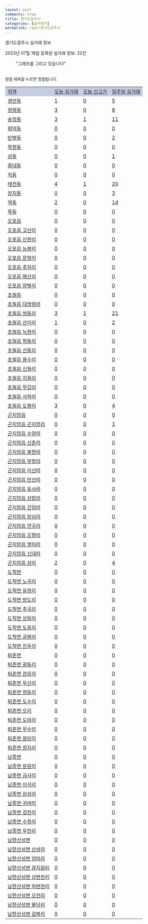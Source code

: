 ```yaml
---
layout: post
comments: true
title: 경기도광주시
categories: [실거래가]
permalink: /apt/경기도광주시
---
```


경기도광주시 실거래 정보

2023년 07월 19일 등록된 실거래 정보: 22건

<!--<script async src="https://pagead2.googlesyndication.com/pagead/js/adsbygoogle.js?client=ca-pub-3485438051770037"
 crossorigin="anonymous"></script>-->

<script type="text/javascript">
  google.charts.load('current', {'packages':['corechart']});
  google.charts.setOnLoadCallback(drawChart);

  function drawChart() {
    var data = google.visualization.arrayToDataTable([['거래일', '매매', '전월세', '전매'], ['21-01', 2, 3, 1], ['21-02', 0, 2, 0], ['21-03', 0, 1, 0], ['21-04', 0, 1, 0], ['21-05', 9, 0, 0], ['21-06', 10, 7, 1], ['21-07', 132, 121, 17], ['21-08', 332, 260, 27], ['21-09', 231, 245, 4], ['21-10', 178, 252, 10], ['21-11', 107, 230, 7], ['21-12', 83, 324, 7], ['22-01', 72, 261, 5], ['22-02', 70, 275, 15], ['22-03', 106, 283, 14], ['22-04', 136, 345, 16], ['22-05', 154, 329, 13], ['22-06', 108, 329, 8], ['22-07', 74, 321, 80], ['22-08', 55, 335, 68], ['22-09', 44, 243, 28], ['22-10', 40, 202, 14], ['22-11', 38, 158, 11], ['22-12', 38, 164, 13], ['23-01', 47, 171, 24], ['23-02', 79, 257, 48], ['23-03', 86, 263, 47], ['23-04', 101, 261, 56], ['23-05', 110, 243, 124], ['23-06', 108, 243, 68], ['23-07', 23, 65, 25]]);

    var options = {
      title: '최근 1년간 유형별 거래량 추이',
      legend: { position: 'bottom' }
    };

    setTimeout(function() {
        var chart = new google.visualization.LineChart(document.getElementById('columnchart_material'));
        chart.draw(data, (options));
        document.getElementById('loading').style.display = 'none';
        var dayLabel = (new Date()).getDay();
        if (dayLabel < 2) {
            sorttable.innerSortFunction.apply(document.getElementById('week'), []);
            sorttable.innerSortFunction.apply(document.getElementById('week'), []);        
        }
        else {
            sorttable.innerSortFunction.apply(document.getElementById('today'), []);
            sorttable.innerSortFunction.apply(document.getElementById('today'), []);
        }
    }, 200);

  }
</script>

<div id="loading" style="z-index:20; display: block; margin-left: 35px">"그래프를 그리고 있습니다"</div>
<div id="columnchart_material" style="width: 95%; margin-left: -35px; display: block"></div>
<!--<div style="width: 95%; margin-left: -35px; display: block">
      <script async src="https://pagead2.googlesyndication.com/pagead/js/adsbygoogle.js?client=ca-pub-3485438051770037"
          crossorigin="anonymous"></script>
      <ins class="adsbygoogle"
          style="display:block"
          data-ad-format="fluid"
          data-ad-layout-key="-fb+5w+4e-db+86"
          data-ad-client="ca-pub-3485438051770037"
          data-ad-slot="1827090281"></ins>
      <script>
          (adsbygoogle = window.adsbygoogle || []).push({});
      </script>
</div>-->
<br>

<font size='small' style='font-size: small;'>컬럼 제목을 누르면 정렬됩니다.</font>
<table class="sortable">
  <tr style='background-color: rgba(114, 132, 186,0.4);'>
    <td id="region"><a href="#">지역</a></td>
    <td id="today"><a href="#">오늘 실거래</a></td>
    <td id="today_new"><a href="#">오늘 신고가</a></td>
    <td id="week"><a href="#">일주일 실거래</a></td>
  </tr>

  
  <tr class="item">
    <td><a href="경기도광주시경안동">경안동</a></td>
    <td><a href="경기도광주시경안동">1</a></td>
    <td><a href="경기도광주시경안동">0</a></td>
    <td><a href="경기도광주시경안동">5</a></td>
  </tr>
    

  <tr class="item">
    <td><a href="경기도광주시쌍령동">쌍령동</a></td>
    <td><a href="경기도광주시쌍령동">3</a></td>
    <td><a href="경기도광주시쌍령동">0</a></td>
    <td><a href="경기도광주시쌍령동">8</a></td>
  </tr>
    

  <tr class="item">
    <td><a href="경기도광주시송정동">송정동</a></td>
    <td><a href="경기도광주시송정동">3</a></td>
    <td><a href="경기도광주시송정동">1</a></td>
    <td><a href="경기도광주시송정동">11</a></td>
  </tr>
    

  <tr class="item">
    <td><a href="경기도광주시회덕동">회덕동</a></td>
    <td><a href="경기도광주시회덕동">0</a></td>
    <td><a href="경기도광주시회덕동">0</a></td>
    <td><a href="경기도광주시회덕동">0</a></td>
  </tr>
    

  <tr class="item">
    <td><a href="경기도광주시탄벌동">탄벌동</a></td>
    <td><a href="경기도광주시탄벌동">0</a></td>
    <td><a href="경기도광주시탄벌동">0</a></td>
    <td><a href="경기도광주시탄벌동">2</a></td>
  </tr>
    

  <tr class="item">
    <td><a href="경기도광주시목현동">목현동</a></td>
    <td><a href="경기도광주시목현동">0</a></td>
    <td><a href="경기도광주시목현동">0</a></td>
    <td><a href="경기도광주시목현동">0</a></td>
  </tr>
    

  <tr class="item">
    <td><a href="경기도광주시삼동">삼동</a></td>
    <td><a href="경기도광주시삼동">0</a></td>
    <td><a href="경기도광주시삼동">0</a></td>
    <td><a href="경기도광주시삼동">1</a></td>
  </tr>
    

  <tr class="item">
    <td><a href="경기도광주시중대동">중대동</a></td>
    <td><a href="경기도광주시중대동">0</a></td>
    <td><a href="경기도광주시중대동">0</a></td>
    <td><a href="경기도광주시중대동">0</a></td>
  </tr>
    

  <tr class="item">
    <td><a href="경기도광주시직동">직동</a></td>
    <td><a href="경기도광주시직동">0</a></td>
    <td><a href="경기도광주시직동">0</a></td>
    <td><a href="경기도광주시직동">0</a></td>
  </tr>
    

  <tr class="item">
    <td><a href="경기도광주시태전동">태전동</a></td>
    <td><a href="경기도광주시태전동">4</a></td>
    <td><a href="경기도광주시태전동">1</a></td>
    <td><a href="경기도광주시태전동">20</a></td>
  </tr>
    

  <tr class="item">
    <td><a href="경기도광주시장지동">장지동</a></td>
    <td><a href="경기도광주시장지동">0</a></td>
    <td><a href="경기도광주시장지동">0</a></td>
    <td><a href="경기도광주시장지동">3</a></td>
  </tr>
    

  <tr class="item">
    <td><a href="경기도광주시역동">역동</a></td>
    <td><a href="경기도광주시역동">2</a></td>
    <td><a href="경기도광주시역동">0</a></td>
    <td><a href="경기도광주시역동">14</a></td>
  </tr>
    

  <tr class="item">
    <td><a href="경기도광주시목동">목동</a></td>
    <td><a href="경기도광주시목동">0</a></td>
    <td><a href="경기도광주시목동">0</a></td>
    <td><a href="경기도광주시목동">0</a></td>
  </tr>
    

  <tr class="item">
    <td><a href="경기도광주시오포읍">오포읍</a></td>
    <td><a href="경기도광주시오포읍">0</a></td>
    <td><a href="경기도광주시오포읍">0</a></td>
    <td><a href="경기도광주시오포읍">0</a></td>
  </tr>
    

  <tr class="item">
    <td><a href="경기도광주시오포읍고산리">오포읍 고산리</a></td>
    <td><a href="경기도광주시오포읍고산리">0</a></td>
    <td><a href="경기도광주시오포읍고산리">0</a></td>
    <td><a href="경기도광주시오포읍고산리">0</a></td>
  </tr>
    

  <tr class="item">
    <td><a href="경기도광주시오포읍신현리">오포읍 신현리</a></td>
    <td><a href="경기도광주시오포읍신현리">0</a></td>
    <td><a href="경기도광주시오포읍신현리">0</a></td>
    <td><a href="경기도광주시오포읍신현리">0</a></td>
  </tr>
    

  <tr class="item">
    <td><a href="경기도광주시오포읍능평리">오포읍 능평리</a></td>
    <td><a href="경기도광주시오포읍능평리">0</a></td>
    <td><a href="경기도광주시오포읍능평리">0</a></td>
    <td><a href="경기도광주시오포읍능평리">0</a></td>
  </tr>
    

  <tr class="item">
    <td><a href="경기도광주시오포읍문형리">오포읍 문형리</a></td>
    <td><a href="경기도광주시오포읍문형리">0</a></td>
    <td><a href="경기도광주시오포읍문형리">0</a></td>
    <td><a href="경기도광주시오포읍문형리">0</a></td>
  </tr>
    

  <tr class="item">
    <td><a href="경기도광주시오포읍추자리">오포읍 추자리</a></td>
    <td><a href="경기도광주시오포읍추자리">0</a></td>
    <td><a href="경기도광주시오포읍추자리">0</a></td>
    <td><a href="경기도광주시오포읍추자리">0</a></td>
  </tr>
    

  <tr class="item">
    <td><a href="경기도광주시오포읍매산리">오포읍 매산리</a></td>
    <td><a href="경기도광주시오포읍매산리">0</a></td>
    <td><a href="경기도광주시오포읍매산리">0</a></td>
    <td><a href="경기도광주시오포읍매산리">0</a></td>
  </tr>
    

  <tr class="item">
    <td><a href="경기도광주시오포읍양벌리">오포읍 양벌리</a></td>
    <td><a href="경기도광주시오포읍양벌리">0</a></td>
    <td><a href="경기도광주시오포읍양벌리">0</a></td>
    <td><a href="경기도광주시오포읍양벌리">0</a></td>
  </tr>
    

  <tr class="item">
    <td><a href="경기도광주시초월읍">초월읍</a></td>
    <td><a href="경기도광주시초월읍">0</a></td>
    <td><a href="경기도광주시초월읍">0</a></td>
    <td><a href="경기도광주시초월읍">0</a></td>
  </tr>
    

  <tr class="item">
    <td><a href="경기도광주시초월읍대쌍령리">초월읍 대쌍령리</a></td>
    <td><a href="경기도광주시초월읍대쌍령리">0</a></td>
    <td><a href="경기도광주시초월읍대쌍령리">0</a></td>
    <td><a href="경기도광주시초월읍대쌍령리">0</a></td>
  </tr>
    

  <tr class="item">
    <td><a href="경기도광주시초월읍쌍동리">초월읍 쌍동리</a></td>
    <td><a href="경기도광주시초월읍쌍동리">3</a></td>
    <td><a href="경기도광주시초월읍쌍동리">1</a></td>
    <td><a href="경기도광주시초월읍쌍동리">21</a></td>
  </tr>
    

  <tr class="item">
    <td><a href="경기도광주시초월읍산이리">초월읍 산이리</a></td>
    <td><a href="경기도광주시초월읍산이리">1</a></td>
    <td><a href="경기도광주시초월읍산이리">0</a></td>
    <td><a href="경기도광주시초월읍산이리">2</a></td>
  </tr>
    

  <tr class="item">
    <td><a href="경기도광주시초월읍늑현리">초월읍 늑현리</a></td>
    <td><a href="경기도광주시초월읍늑현리">0</a></td>
    <td><a href="경기도광주시초월읍늑현리">0</a></td>
    <td><a href="경기도광주시초월읍늑현리">0</a></td>
  </tr>
    

  <tr class="item">
    <td><a href="경기도광주시초월읍학동리">초월읍 학동리</a></td>
    <td><a href="경기도광주시초월읍학동리">0</a></td>
    <td><a href="경기도광주시초월읍학동리">0</a></td>
    <td><a href="경기도광주시초월읍학동리">0</a></td>
  </tr>
    

  <tr class="item">
    <td><a href="경기도광주시초월읍선동리">초월읍 선동리</a></td>
    <td><a href="경기도광주시초월읍선동리">0</a></td>
    <td><a href="경기도광주시초월읍선동리">0</a></td>
    <td><a href="경기도광주시초월읍선동리">0</a></td>
  </tr>
    

  <tr class="item">
    <td><a href="경기도광주시초월읍용수리">초월읍 용수리</a></td>
    <td><a href="경기도광주시초월읍용수리">0</a></td>
    <td><a href="경기도광주시초월읍용수리">0</a></td>
    <td><a href="경기도광주시초월읍용수리">0</a></td>
  </tr>
    

  <tr class="item">
    <td><a href="경기도광주시초월읍신월리">초월읍 신월리</a></td>
    <td><a href="경기도광주시초월읍신월리">0</a></td>
    <td><a href="경기도광주시초월읍신월리">0</a></td>
    <td><a href="경기도광주시초월읍신월리">0</a></td>
  </tr>
    

  <tr class="item">
    <td><a href="경기도광주시초월읍지월리">초월읍 지월리</a></td>
    <td><a href="경기도광주시초월읍지월리">0</a></td>
    <td><a href="경기도광주시초월읍지월리">0</a></td>
    <td><a href="경기도광주시초월읍지월리">0</a></td>
  </tr>
    

  <tr class="item">
    <td><a href="경기도광주시초월읍무갑리">초월읍 무갑리</a></td>
    <td><a href="경기도광주시초월읍무갑리">0</a></td>
    <td><a href="경기도광주시초월읍무갑리">0</a></td>
    <td><a href="경기도광주시초월읍무갑리">0</a></td>
  </tr>
    

  <tr class="item">
    <td><a href="경기도광주시초월읍서하리">초월읍 서하리</a></td>
    <td><a href="경기도광주시초월읍서하리">0</a></td>
    <td><a href="경기도광주시초월읍서하리">0</a></td>
    <td><a href="경기도광주시초월읍서하리">0</a></td>
  </tr>
    

  <tr class="item">
    <td><a href="경기도광주시초월읍도평리">초월읍 도평리</a></td>
    <td><a href="경기도광주시초월읍도평리">3</a></td>
    <td><a href="경기도광주시초월읍도평리">0</a></td>
    <td><a href="경기도광주시초월읍도평리">4</a></td>
  </tr>
    

  <tr class="item">
    <td><a href="경기도광주시곤지암읍">곤지암읍</a></td>
    <td><a href="경기도광주시곤지암읍">0</a></td>
    <td><a href="경기도광주시곤지암읍">0</a></td>
    <td><a href="경기도광주시곤지암읍">0</a></td>
  </tr>
    

  <tr class="item">
    <td><a href="경기도광주시곤지암읍곤지암리">곤지암읍 곤지암리</a></td>
    <td><a href="경기도광주시곤지암읍곤지암리">0</a></td>
    <td><a href="경기도광주시곤지암읍곤지암리">0</a></td>
    <td><a href="경기도광주시곤지암읍곤지암리">1</a></td>
  </tr>
    

  <tr class="item">
    <td><a href="경기도광주시곤지암읍수양리">곤지암읍 수양리</a></td>
    <td><a href="경기도광주시곤지암읍수양리">0</a></td>
    <td><a href="경기도광주시곤지암읍수양리">0</a></td>
    <td><a href="경기도광주시곤지암읍수양리">0</a></td>
  </tr>
    

  <tr class="item">
    <td><a href="경기도광주시곤지암읍신촌리">곤지암읍 신촌리</a></td>
    <td><a href="경기도광주시곤지암읍신촌리">0</a></td>
    <td><a href="경기도광주시곤지암읍신촌리">0</a></td>
    <td><a href="경기도광주시곤지암읍신촌리">0</a></td>
  </tr>
    

  <tr class="item">
    <td><a href="경기도광주시곤지암읍봉현리">곤지암읍 봉현리</a></td>
    <td><a href="경기도광주시곤지암읍봉현리">0</a></td>
    <td><a href="경기도광주시곤지암읍봉현리">0</a></td>
    <td><a href="경기도광주시곤지암읍봉현리">0</a></td>
  </tr>
    

  <tr class="item">
    <td><a href="경기도광주시곤지암읍부항리">곤지암읍 부항리</a></td>
    <td><a href="경기도광주시곤지암읍부항리">0</a></td>
    <td><a href="경기도광주시곤지암읍부항리">0</a></td>
    <td><a href="경기도광주시곤지암읍부항리">0</a></td>
  </tr>
    

  <tr class="item">
    <td><a href="경기도광주시곤지암읍이선리">곤지암읍 이선리</a></td>
    <td><a href="경기도광주시곤지암읍이선리">0</a></td>
    <td><a href="경기도광주시곤지암읍이선리">0</a></td>
    <td><a href="경기도광주시곤지암읍이선리">0</a></td>
  </tr>
    

  <tr class="item">
    <td><a href="경기도광주시곤지암읍만선리">곤지암읍 만선리</a></td>
    <td><a href="경기도광주시곤지암읍만선리">0</a></td>
    <td><a href="경기도광주시곤지암읍만선리">0</a></td>
    <td><a href="경기도광주시곤지암읍만선리">0</a></td>
  </tr>
    

  <tr class="item">
    <td><a href="경기도광주시곤지암읍유사리">곤지암읍 유사리</a></td>
    <td><a href="경기도광주시곤지암읍유사리">0</a></td>
    <td><a href="경기도광주시곤지암읍유사리">0</a></td>
    <td><a href="경기도광주시곤지암읍유사리">0</a></td>
  </tr>
    

  <tr class="item">
    <td><a href="경기도광주시곤지암읍삼합리">곤지암읍 삼합리</a></td>
    <td><a href="경기도광주시곤지암읍삼합리">0</a></td>
    <td><a href="경기도광주시곤지암읍삼합리">0</a></td>
    <td><a href="경기도광주시곤지암읍삼합리">0</a></td>
  </tr>
    

  <tr class="item">
    <td><a href="경기도광주시곤지암읍건업리">곤지암읍 건업리</a></td>
    <td><a href="경기도광주시곤지암읍건업리">0</a></td>
    <td><a href="경기도광주시곤지암읍건업리">0</a></td>
    <td><a href="경기도광주시곤지암읍건업리">0</a></td>
  </tr>
    

  <tr class="item">
    <td><a href="경기도광주시곤지암읍장심리">곤지암읍 장심리</a></td>
    <td><a href="경기도광주시곤지암읍장심리">0</a></td>
    <td><a href="경기도광주시곤지암읍장심리">0</a></td>
    <td><a href="경기도광주시곤지암읍장심리">0</a></td>
  </tr>
    

  <tr class="item">
    <td><a href="경기도광주시곤지암읍연곡리">곤지암읍 연곡리</a></td>
    <td><a href="경기도광주시곤지암읍연곡리">0</a></td>
    <td><a href="경기도광주시곤지암읍연곡리">0</a></td>
    <td><a href="경기도광주시곤지암읍연곡리">0</a></td>
  </tr>
    

  <tr class="item">
    <td><a href="경기도광주시곤지암읍오향리">곤지암읍 오향리</a></td>
    <td><a href="경기도광주시곤지암읍오향리">0</a></td>
    <td><a href="경기도광주시곤지암읍오향리">0</a></td>
    <td><a href="경기도광주시곤지암읍오향리">0</a></td>
  </tr>
    

  <tr class="item">
    <td><a href="경기도광주시곤지암읍열미리">곤지암읍 열미리</a></td>
    <td><a href="경기도광주시곤지암읍열미리">0</a></td>
    <td><a href="경기도광주시곤지암읍열미리">0</a></td>
    <td><a href="경기도광주시곤지암읍열미리">0</a></td>
  </tr>
    

  <tr class="item">
    <td><a href="경기도광주시곤지암읍신대리">곤지암읍 신대리</a></td>
    <td><a href="경기도광주시곤지암읍신대리">0</a></td>
    <td><a href="경기도광주시곤지암읍신대리">0</a></td>
    <td><a href="경기도광주시곤지암읍신대리">0</a></td>
  </tr>
    

  <tr class="item">
    <td><a href="경기도광주시곤지암읍삼리">곤지암읍 삼리</a></td>
    <td><a href="경기도광주시곤지암읍삼리">2</a></td>
    <td><a href="경기도광주시곤지암읍삼리">0</a></td>
    <td><a href="경기도광주시곤지암읍삼리">4</a></td>
  </tr>
    

  <tr class="item">
    <td><a href="경기도광주시도척면">도척면</a></td>
    <td><a href="경기도광주시도척면">0</a></td>
    <td><a href="경기도광주시도척면">0</a></td>
    <td><a href="경기도광주시도척면">0</a></td>
  </tr>
    

  <tr class="item">
    <td><a href="경기도광주시도척면노곡리">도척면 노곡리</a></td>
    <td><a href="경기도광주시도척면노곡리">0</a></td>
    <td><a href="경기도광주시도척면노곡리">0</a></td>
    <td><a href="경기도광주시도척면노곡리">0</a></td>
  </tr>
    

  <tr class="item">
    <td><a href="경기도광주시도척면유정리">도척면 유정리</a></td>
    <td><a href="경기도광주시도척면유정리">0</a></td>
    <td><a href="경기도광주시도척면유정리">0</a></td>
    <td><a href="경기도광주시도척면유정리">0</a></td>
  </tr>
    

  <tr class="item">
    <td><a href="경기도광주시도척면방도리">도척면 방도리</a></td>
    <td><a href="경기도광주시도척면방도리">0</a></td>
    <td><a href="경기도광주시도척면방도리">0</a></td>
    <td><a href="경기도광주시도척면방도리">0</a></td>
  </tr>
    

  <tr class="item">
    <td><a href="경기도광주시도척면추곡리">도척면 추곡리</a></td>
    <td><a href="경기도광주시도척면추곡리">0</a></td>
    <td><a href="경기도광주시도척면추곡리">0</a></td>
    <td><a href="경기도광주시도척면추곡리">0</a></td>
  </tr>
    

  <tr class="item">
    <td><a href="경기도광주시도척면상림리">도척면 상림리</a></td>
    <td><a href="경기도광주시도척면상림리">0</a></td>
    <td><a href="경기도광주시도척면상림리">0</a></td>
    <td><a href="경기도광주시도척면상림리">0</a></td>
  </tr>
    

  <tr class="item">
    <td><a href="경기도광주시도척면도웅리">도척면 도웅리</a></td>
    <td><a href="경기도광주시도척면도웅리">0</a></td>
    <td><a href="경기도광주시도척면도웅리">0</a></td>
    <td><a href="경기도광주시도척면도웅리">0</a></td>
  </tr>
    

  <tr class="item">
    <td><a href="경기도광주시도척면궁평리">도척면 궁평리</a></td>
    <td><a href="경기도광주시도척면궁평리">0</a></td>
    <td><a href="경기도광주시도척면궁평리">0</a></td>
    <td><a href="경기도광주시도척면궁평리">0</a></td>
  </tr>
    

  <tr class="item">
    <td><a href="경기도광주시도척면진우리">도척면 진우리</a></td>
    <td><a href="경기도광주시도척면진우리">0</a></td>
    <td><a href="경기도광주시도척면진우리">0</a></td>
    <td><a href="경기도광주시도척면진우리">0</a></td>
  </tr>
    

  <tr class="item">
    <td><a href="경기도광주시퇴촌면">퇴촌면</a></td>
    <td><a href="경기도광주시퇴촌면">0</a></td>
    <td><a href="경기도광주시퇴촌면">0</a></td>
    <td><a href="경기도광주시퇴촌면">0</a></td>
  </tr>
    

  <tr class="item">
    <td><a href="경기도광주시퇴촌면광동리">퇴촌면 광동리</a></td>
    <td><a href="경기도광주시퇴촌면광동리">0</a></td>
    <td><a href="경기도광주시퇴촌면광동리">0</a></td>
    <td><a href="경기도광주시퇴촌면광동리">0</a></td>
  </tr>
    

  <tr class="item">
    <td><a href="경기도광주시퇴촌면관음리">퇴촌면 관음리</a></td>
    <td><a href="경기도광주시퇴촌면관음리">0</a></td>
    <td><a href="경기도광주시퇴촌면관음리">0</a></td>
    <td><a href="경기도광주시퇴촌면관음리">0</a></td>
  </tr>
    

  <tr class="item">
    <td><a href="경기도광주시퇴촌면우산리">퇴촌면 우산리</a></td>
    <td><a href="경기도광주시퇴촌면우산리">0</a></td>
    <td><a href="경기도광주시퇴촌면우산리">0</a></td>
    <td><a href="경기도광주시퇴촌면우산리">0</a></td>
  </tr>
    

  <tr class="item">
    <td><a href="경기도광주시퇴촌면영동리">퇴촌면 영동리</a></td>
    <td><a href="경기도광주시퇴촌면영동리">0</a></td>
    <td><a href="경기도광주시퇴촌면영동리">0</a></td>
    <td><a href="경기도광주시퇴촌면영동리">0</a></td>
  </tr>
    

  <tr class="item">
    <td><a href="경기도광주시퇴촌면도수리">퇴촌면 도수리</a></td>
    <td><a href="경기도광주시퇴촌면도수리">0</a></td>
    <td><a href="경기도광주시퇴촌면도수리">0</a></td>
    <td><a href="경기도광주시퇴촌면도수리">0</a></td>
  </tr>
    

  <tr class="item">
    <td><a href="경기도광주시퇴촌면오리">퇴촌면 오리</a></td>
    <td><a href="경기도광주시퇴촌면오리">0</a></td>
    <td><a href="경기도광주시퇴촌면오리">0</a></td>
    <td><a href="경기도광주시퇴촌면오리">0</a></td>
  </tr>
    

  <tr class="item">
    <td><a href="경기도광주시퇴촌면도마리">퇴촌면 도마리</a></td>
    <td><a href="경기도광주시퇴촌면도마리">0</a></td>
    <td><a href="경기도광주시퇴촌면도마리">0</a></td>
    <td><a href="경기도광주시퇴촌면도마리">0</a></td>
  </tr>
    

  <tr class="item">
    <td><a href="경기도광주시퇴촌면무수리">퇴촌면 무수리</a></td>
    <td><a href="경기도광주시퇴촌면무수리">0</a></td>
    <td><a href="경기도광주시퇴촌면무수리">0</a></td>
    <td><a href="경기도광주시퇴촌면무수리">0</a></td>
  </tr>
    

  <tr class="item">
    <td><a href="경기도광주시퇴촌면원당리">퇴촌면 원당리</a></td>
    <td><a href="경기도광주시퇴촌면원당리">0</a></td>
    <td><a href="경기도광주시퇴촌면원당리">0</a></td>
    <td><a href="경기도광주시퇴촌면원당리">0</a></td>
  </tr>
    

  <tr class="item">
    <td><a href="경기도광주시퇴촌면정지리">퇴촌면 정지리</a></td>
    <td><a href="경기도광주시퇴촌면정지리">0</a></td>
    <td><a href="경기도광주시퇴촌면정지리">0</a></td>
    <td><a href="경기도광주시퇴촌면정지리">0</a></td>
  </tr>
    

  <tr class="item">
    <td><a href="경기도광주시남종면">남종면</a></td>
    <td><a href="경기도광주시남종면">0</a></td>
    <td><a href="경기도광주시남종면">0</a></td>
    <td><a href="경기도광주시남종면">0</a></td>
  </tr>
    

  <tr class="item">
    <td><a href="경기도광주시남종면분원리">남종면 분원리</a></td>
    <td><a href="경기도광주시남종면분원리">0</a></td>
    <td><a href="경기도광주시남종면분원리">0</a></td>
    <td><a href="경기도광주시남종면분원리">0</a></td>
  </tr>
    

  <tr class="item">
    <td><a href="경기도광주시남종면금사리">남종면 금사리</a></td>
    <td><a href="경기도광주시남종면금사리">0</a></td>
    <td><a href="경기도광주시남종면금사리">0</a></td>
    <td><a href="경기도광주시남종면금사리">0</a></td>
  </tr>
    

  <tr class="item">
    <td><a href="경기도광주시남종면이석리">남종면 이석리</a></td>
    <td><a href="경기도광주시남종면이석리">0</a></td>
    <td><a href="경기도광주시남종면이석리">0</a></td>
    <td><a href="경기도광주시남종면이석리">0</a></td>
  </tr>
    

  <tr class="item">
    <td><a href="경기도광주시남종면삼성리">남종면 삼성리</a></td>
    <td><a href="경기도광주시남종면삼성리">0</a></td>
    <td><a href="경기도광주시남종면삼성리">0</a></td>
    <td><a href="경기도광주시남종면삼성리">0</a></td>
  </tr>
    

  <tr class="item">
    <td><a href="경기도광주시남종면귀여리">남종면 귀여리</a></td>
    <td><a href="경기도광주시남종면귀여리">0</a></td>
    <td><a href="경기도광주시남종면귀여리">0</a></td>
    <td><a href="경기도광주시남종면귀여리">0</a></td>
  </tr>
    

  <tr class="item">
    <td><a href="경기도광주시남종면검천리">남종면 검천리</a></td>
    <td><a href="경기도광주시남종면검천리">0</a></td>
    <td><a href="경기도광주시남종면검천리">0</a></td>
    <td><a href="경기도광주시남종면검천리">0</a></td>
  </tr>
    

  <tr class="item">
    <td><a href="경기도광주시남종면수청리">남종면 수청리</a></td>
    <td><a href="경기도광주시남종면수청리">0</a></td>
    <td><a href="경기도광주시남종면수청리">0</a></td>
    <td><a href="경기도광주시남종면수청리">0</a></td>
  </tr>
    

  <tr class="item">
    <td><a href="경기도광주시남종면우천리">남종면 우천리</a></td>
    <td><a href="경기도광주시남종면우천리">0</a></td>
    <td><a href="경기도광주시남종면우천리">0</a></td>
    <td><a href="경기도광주시남종면우천리">0</a></td>
  </tr>
    

  <tr class="item">
    <td><a href="경기도광주시남한산성면">남한산성면</a></td>
    <td><a href="경기도광주시남한산성면">0</a></td>
    <td><a href="경기도광주시남한산성면">0</a></td>
    <td><a href="경기도광주시남한산성면">0</a></td>
  </tr>
    

  <tr class="item">
    <td><a href="경기도광주시남한산성면산성리">남한산성면 산성리</a></td>
    <td><a href="경기도광주시남한산성면산성리">0</a></td>
    <td><a href="경기도광주시남한산성면산성리">0</a></td>
    <td><a href="경기도광주시남한산성면산성리">0</a></td>
  </tr>
    

  <tr class="item">
    <td><a href="경기도광주시남한산성면엄미리">남한산성면 엄미리</a></td>
    <td><a href="경기도광주시남한산성면엄미리">0</a></td>
    <td><a href="경기도광주시남한산성면엄미리">0</a></td>
    <td><a href="경기도광주시남한산성면엄미리">0</a></td>
  </tr>
    

  <tr class="item">
    <td><a href="경기도광주시남한산성면광지원리">남한산성면 광지원리</a></td>
    <td><a href="경기도광주시남한산성면광지원리">0</a></td>
    <td><a href="경기도광주시남한산성면광지원리">0</a></td>
    <td><a href="경기도광주시남한산성면광지원리">0</a></td>
  </tr>
    

  <tr class="item">
    <td><a href="경기도광주시남한산성면상번천리">남한산성면 상번천리</a></td>
    <td><a href="경기도광주시남한산성면상번천리">0</a></td>
    <td><a href="경기도광주시남한산성면상번천리">0</a></td>
    <td><a href="경기도광주시남한산성면상번천리">0</a></td>
  </tr>
    

  <tr class="item">
    <td><a href="경기도광주시남한산성면하번천리">남한산성면 하번천리</a></td>
    <td><a href="경기도광주시남한산성면하번천리">0</a></td>
    <td><a href="경기도광주시남한산성면하번천리">0</a></td>
    <td><a href="경기도광주시남한산성면하번천리">0</a></td>
  </tr>
    

  <tr class="item">
    <td><a href="경기도광주시남한산성면오전리">남한산성면 오전리</a></td>
    <td><a href="경기도광주시남한산성면오전리">0</a></td>
    <td><a href="경기도광주시남한산성면오전리">0</a></td>
    <td><a href="경기도광주시남한산성면오전리">0</a></td>
  </tr>
    

  <tr class="item">
    <td><a href="경기도광주시남한산성면불당리">남한산성면 불당리</a></td>
    <td><a href="경기도광주시남한산성면불당리">0</a></td>
    <td><a href="경기도광주시남한산성면불당리">0</a></td>
    <td><a href="경기도광주시남한산성면불당리">0</a></td>
  </tr>
    

  <tr class="item">
    <td><a href="경기도광주시남한산성면검복리">남한산성면 검복리</a></td>
    <td><a href="경기도광주시남한산성면검복리">0</a></td>
    <td><a href="경기도광주시남한산성면검복리">0</a></td>
    <td><a href="경기도광주시남한산성면검복리">0</a></td>
  </tr>
    


</table>


    